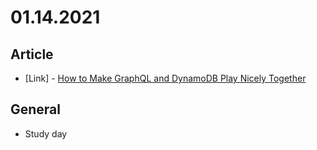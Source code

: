 # 01.14.2021

## Article

- \[Link\] - [How to Make GraphQL and DynamoDB Play Nicely Together](https://css-tricks.com/how-to-make-graphql-and-dynamodb-play-nicely-together/)

## General

- Study day

